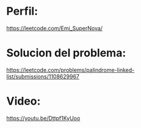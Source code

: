 # Perfil:
https://leetcode.com/Emi_SuperNova/
# Solucion del problema:
https://leetcode.com/problems/palindrome-linked-list/submissions/1108629967
# Video:
https://youtu.be/Dttpf1KyUoo
